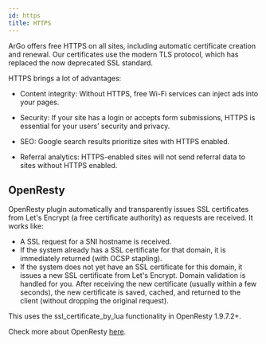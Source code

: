 ```yaml
---
id: https
title: HTTPS
---
```


ArGo offers free HTTPS on all sites, including automatic certificate creation and renewal. Our certificates use the modern TLS protocol, which has replaced the now deprecated SSL standard.

HTTPS brings a lot of advantages:

- Content integrity: Without HTTPS, free Wi-Fi services can inject ads into your pages.

- Security: If your site has a login or accepts form submissions, HTTPS is essential for your users’ security and privacy.

- SEO: Google search results prioritize sites with HTTPS enabled.

- Referral analytics: HTTPS-enabled sites will not send referral data to sites without HTTPS enabled.


## OpenResty

 OpenResty plugin automatically and transparently issues SSL certificates from Let's Encrypt (a free certificate authority) as requests are received. It works like:

- A SSL request for a SNI hostname is received.
- If the system already has a SSL certificate for that domain, it is immediately returned (with OCSP stapling).
- If the system does not yet have an SSL certificate for this domain, it issues a new SSL certificate from Let's Encrypt. Domain validation is handled for you. After receiving the new certificate (usually within a few seconds), the new certificate is saved, cached, and returned to the client (without dropping the original request).

This uses the ssl_certificate_by_lua functionality in OpenResty 1.9.7.2+.

Check more about OpenResty [here](https://github.com/auto-ssl/lua-resty-auto-ssl).
